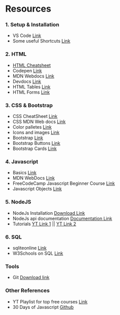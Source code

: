 # Resources

### 1. Setup & Installation
- VS Code [Link](https://code.visualstudio.com/)
- Some useful Shortcuts [Link](https://code.visualstudio.com/shortcuts/keyboard-shortcuts-windows.pdf)

### 2. HTML 
- [HTML Cheatsheet](https://web.stanford.edu/group/csp/cs21/htmlcheatsheet.pdf)
- Codepen [Link](https://codepen.io/)
- MDN Webdocs [Link](https://developer.mozilla.org/en-US/docs/Web/HTML/Element/Heading_Elements)
- Devdocs [Link](https://developer.mozilla.org/en-US/docs/Web/HTML/Element/Heading_Elements)
- HTML Tables [Link](https://developer.mozilla.org/en-US/docs/Web/HTML/Element/table)
- HTML Forms [Link](https://developer.mozilla.org/en-US/docs/Web/HTML/Element/form)

### 3. CSS & Bootstrap
- CSS CheatSheet [Link](https://web.stanford.edu/group/csp/cs21/csscheatsheet.pdf)
- CSS MDN Web docs [Link](https://developer.mozilla.org/en-US/docs/Web/CSS/Reference)
- Color palletes [Link](https://colorhunt.co/)
- Icons and images [Link](https://www.flaticon.com/)
- Bootstrap [Link](https://getbootstrap.com/)
- Bootstrap Buttons [Link](https://getbootstrap.com/docs/4.5/components/buttons/)
- Bootstrap Cards [Link](https://getbootstrap.com/docs/4.5/components/card/)

### 4. Javascript
- Basics [Link](https://learnxinyminutes.com/docs/javascript/)
- MDN WebDocs [Link](https://developer.mozilla.org/en-US/docs/Web/JavaScript)
- FreeCodeCamp Javascript Beginner Course [Link](https://www.youtube.com/watch?v=PkZNo7MFNFg&list=PLAdWTGHAak1g8W-kwAA4XBYJFVa2xnEZi&index=6)
- Javascript Objects [Link](https://expressjs.com/https://developer.mozilla.org/en-US/docs/Web/JavaScript/Reference/Global_Objects/Object)

### 5. NodeJS
- NodeJs Installation [Download Link](https://nodejs.org/api/)
- NodeJs api documentation [Documentation Link](https://nodejs.org/)
- Tutorials [YT Link 1](https://www.youtube.com/watch?v=RLtyhwFtXQA&t=2683s) || [YT Link 2](https://www.youtube.com/watch?v=VrQgmNY96wo&t=5090s)

### 6. SQL
- sqliteonline [Link](https://sqliteonline.com/#fiddle-5bbdbaef7288bo2ajn2wly03)
- W3Schools on SQL [Link](https://www.w3schools.com/sql/)

### Tools
- Git  [Download link](https://git-scm.com/downloads)


### Other References
- YT Playlist for top free courses [Link](https://youtube.com/playlist?list=PLAdWTGHAak1g8W-kwAA4XBYJFVa2xnEZi)
- 30 Days of Javascript [Github](https://github.com/Asabeneh/30-Days-Of-JavaScript)
